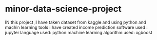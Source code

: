 # minor-data-science-project
IN this project ,I have taken dataset from kaggle and using python and machin learning tools i have created income prediction 
software used :
jupyter
language used:
python
machine learning algorithm used:
xgboost
